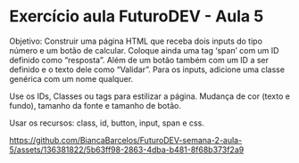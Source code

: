# Exercício aula FuturoDEV - Aula 5

Objetivo: Construir uma página HTML que receba dois inputs do tipo número e um botão de calcular. Coloque ainda uma tag ‘span’ com um ID definido como “resposta”. Além de um botão também com um ID a ser definido e o texto dele como “Validar”. Para os inputs, adicione uma classe genérica com um nome qualquer.

Use os IDs, Classes ou tags para estilizar a página. Mudança de cor (texto e fundo), tamanho da fonte e tamanho de botão.

Usar os recursos: class, id, button, input, span e css.



https://github.com/BiancaBarcelos/FuturoDEV-semana-2-aula-5/assets/136381822/5b63ff98-2863-4dba-b481-8f68b373f2a9

